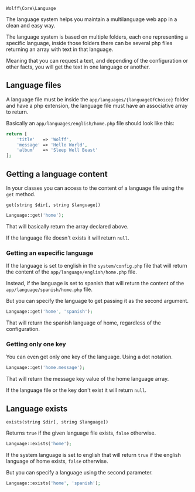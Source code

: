 `Wolff\Core\Language`

The language system helps you maintain a multilanguage web app in a clean and easy way.

The language system is based on multiple folders, each one representing a specific language, inside those folders there can be several php files returning an array with text in that language.

Meaning that you can request a text, and depending of the configuration or other facts, you will get the text in one language or another.

## Language files

A language file must be inside the `app/languages/{languageOfChoice}` folder and have a php extension, the language file must have an associative array to return.

Basically an `app/languages/english/home.php` file should look like this:

```php
return [
    'title'   => 'Wolff',
    'message' => 'Hello World',
    'album'   => 'Sleep Well Beast'
];
```

## Getting a language content

In your classes you can access to the content of a language file using the `get` method.

`get(string $dir[, string $language])`

```php
Language::get('home');
```

That will basically return the array declared above.

If the language file doesn't exists it will return `null`.

### Getting an especific language

If the language is set to english in the `system/config.php` file that will return the content of the `app/language/english/home.php` file.

Instead, if the language is set to spanish that will return the content of the `app/language/spanish/home.php` file.

But you can specify the language to get passing it as the second argument.

```php
Language::get('home', 'spanish');
```

That will return the spanish language of home, regardless of the configuration.

### Getting only one key

You can even get only one key of the language. Using a dot notation.

```php
Language::get('home.message');
```

That will return the message key value of the home language array.

If the language file or the key don't exist it will return `null`.

## Language exists

`exists(string $dir[, string $language])`

Returns `true` if the given language file exists, `false` otherwise.

```php
Language::exists('home');
```

If the system language is set to english that will return `true` if the english language of home exists, `false` otherwise.

But you can specify a language using the second parameter.

```php
Language::exists('home', 'spanish');
```
